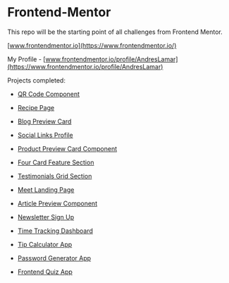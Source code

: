 # Frontend-Mentor

This repo will be the starting point of all challenges from Frontend Mentor.

[www.frontendmentor.io](https://www.frontendmentor.io/)

My Profile - [www.frontendmentor.io/profile/AndresLamar](https://www.frontendmentor.io/profile/AndresLamar)

Projects completed:

* [QR Code Component](https://andreslamar.github.io/Frontend-Mentor/qr-code-component/)

* [Recipe Page](https://andreslamar.github.io/Frontend-Mentor/recipe-page/)

* [Blog Preview Card](https://andreslamar.github.io/Frontend-Mentor/Blog-Preview-Card/)

* [Social Links Profile](https://andreslamar.github.io/Frontend-Mentor/Social-links/)

* [Product Preview Card Component](https://andreslamar.github.io/Frontend-Mentor/Product-view-card-component/)

* [Four Card Feature Section](https://andreslamar.github.io/Frontend-Mentor/Four-Card-Feature-Section/)

* [Testimonials Grid Section](https://andreslamar.github.io/Frontend-Mentor/Testimonials-grid-section-main/)

* [Meet Landing Page](https://andreslamar.github.io/Frontend-Mentor/Meet-landing-page/)
  
* [Article Preview Component](https://andreslamar.github.io/Frontend-Mentor/article-preview-component/)

* [Newsletter Sign Up](https://andreslamar.github.io/Frontend-Mentor/newsletter-sign-up/)

* [Time Tracking Dashboard](https://andreslamar.github.io/Frontend-Mentor/time-tracking-dashboard/)

* [Tip Calculator App](https://andreslamar.github.io/Frontend-Mentor/tip-calculator-app/)

* [Password Generator App](https://andreslamar.github.io/Frontend-Mentor/password-generator-app/)

* [Frontend Quiz App](https://frontend-quizzapp.netlify.app/)


